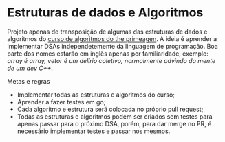 # Estruturas de dados e Algoritmos

 Projeto apenas de transposição de algumas das estruturas de dados e algoritmos do [curso de algoritmos do the primeagen](https://frontendmasters.com/courses/algorithms/). A ideia é aprender a implementar DSAs independetemente da linguagem de programação. Boa parte dos nomes estarão em inglês apenas por familiaridade, exemplo: *array é array, vetor é um delírio coletivo, normalmente advindo da mente de um dev C++*.

Metas e regras
- Implementar todas as estruturas e algoritmos do curso;
- Aprender a fazer testes em go;
- Cada algoritmo e estrutura será colocada no próprio pull request;
- Todas as estruturas e algoritmos podem ser criados sem testes para apenas passar para o próximo DSA, porém, para dar merge no PR, é necessário implementar testes e passar nos mesmos.
